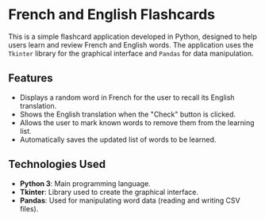 # French and English Flashcards

This is a simple flashcard application developed in Python, designed to help users learn and review French and English words. The application uses the `Tkinter` library for the graphical interface and `Pandas` for data manipulation.

## Features

- Displays a random word in French for the user to recall its English translation.
- Shows the English translation when the "Check" button is clicked.
- Allows the user to mark known words to remove them from the learning list.
- Automatically saves the updated list of words to be learned.

## Technologies Used

- **Python 3**: Main programming language.
- **Tkinter**: Library used to create the graphical interface.
- **Pandas**: Used for manipulating word data (reading and writing CSV files).
